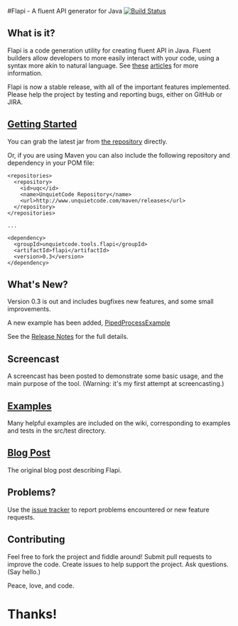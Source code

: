 #Flapi - A fluent API generator for Java
[![Build Status](https://travis-ci.org/UnquietCode/Flapi.png?branch=master)](https://travis-ci.org/UnquietCode/Flapi)

## What is it?
Flapi is a code generation utility for creating fluent API in Java.
Fluent builders allow developers to more easily interact with your code, using a syntax more akin to natural language.
See [these](http://www.unquietcode.com/blog/2011/programming/using-generics-to-build-fluent-apis-in-java)
[articles](http://martinfowler.com/bliki/FluentInterface.html) for more information.

Flapi is now a stable release, with all of the important features implemented. Please help the project
by testing and reporting bugs, either on GitHub or JIRA.

## [Getting Started](https://github.com/UnquietCode/Flapi/wiki/Getting-Started)
You can grab the latest jar from [the repository](https://github.com/UnquietCode/Flapi/tree/master/lib)
directly.

Or, if you are using Maven you can also include the following repository and dependency in your POM file:
```
<repositories>
  <repository>
    <id>uqc</id>
    <name>UnquietCode Repository</name>
    <url>http://www.unquietcode.com/maven/releases</url>
  </repository>
</repositories>

...

<dependency>
  <groupId>unquietcode.tools.flapi</groupId>
  <artifactId>flapi</artifactId>
  <version>0.3</version>
</dependency>
```

## What's New?
Version 0.3 is out and includes bugfixes new features, and some small improvements.

A new example has been added,
[PipedProcessExample](https://github.com/UnquietCode/Flapi/tree/master/src/test/java/unquietcode/tools/flapi/examples/pipes)

See the [Release Notes](https://github.com/UnquietCode/Flapi/wiki/v0_3) for the full details.

## Screencast
A screencast has been posted to demonstrate some basic usage, and the main purpose of the tool.
(Warning: it's my first attempt at screencasting.)

## [Examples](https://github.com/UnquietCode/Flapi/wiki/Examples)
Many helpful examples are included on the wiki, corresponding to examples and tests in the src/test directory.

## [Blog Post](http://www.unquietcode.com/blog/2012/software/introducing-flapi)
The original blog post describing Flapi.

## Problems?
Use the [issue tracker](https://github.com/UnquietCode/Flapi/issues) to report problems encountered or new
feature requests.

## Contributing
Feel free to fork the project and fiddle around! Submit pull requests to improve the code.
Create issues to help support the project. Ask questions. (Say hello.)

Peace, love, and code.

# Thanks!
